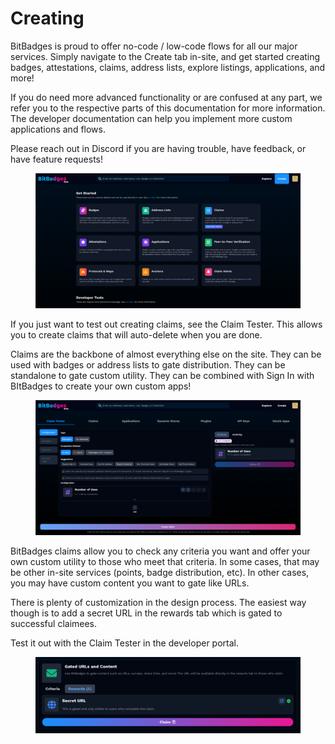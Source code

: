 # Creating

BitBadges is proud to offer no-code / low-code flows for all our major services. Simply navigate to the Create tab in-site, and get started creating badges, attestations, claims, address lists, explore listings, applications, and more!&#x20;

If you do need more advanced functionality or are confused at any part, we refer you to the respective parts of this documentation for more information. The developer documentation can help you implement more custom applications and flows.

Please reach out in Discord if you are having trouble, have feedback, or have feature requests!

<figure><img src="../../.gitbook/assets/image (2) (1) (1) (1) (1) (1) (1) (1).png" alt=""><figcaption></figcaption></figure>

If you just want to test out creating claims, see the Claim Tester. This allows you to create claims that will auto-delete when you are done.

Claims are the backbone of almost everything else on the site. They can be used with badges or address lists to gate distribution. They can be standalone to gate custom utility. They can be combined with Sign In with BItBadges to create your own custom apps!

<figure><img src="../../.gitbook/assets/image (1) (1) (1) (1) (1) (1) (1) (1) (1).png" alt=""><figcaption></figcaption></figure>

BitBadges claims allow you to check any criteria you want and offer your own custom utility to those who meet that criteria. In some cases, that may be other in-site services (points, badge distribution, etc). In other cases, you may have custom content you want to gate like URLs.&#x20;

There is plenty of customization in the design process. The easiest way though is to add a secret URL in the rewards tab which is gated to successful claimees.

Test it out with the Claim Tester in the developer portal.

<figure><img src="../../.gitbook/assets/image (4) (1) (1).png" alt=""><figcaption></figcaption></figure>
